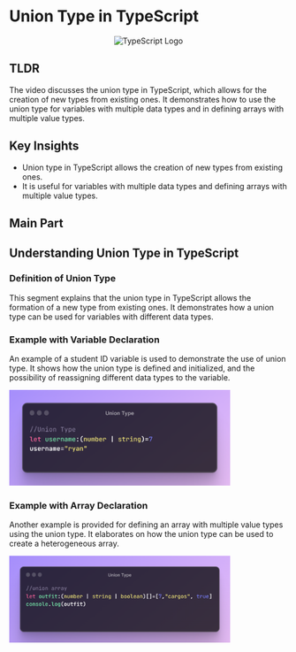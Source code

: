 # Union Type in TypeScript 

<p align="center">
  <img src="https://miro.medium.com/v2/resize:fit:1400/1*mxWbMH4qY-Oan4Oeu2w4nQ.jpeg" alt="TypeScript Logo" width="800"/>
</p>


## TLDR

The video discusses the union type in TypeScript, which allows for the creation of new types from existing ones. It demonstrates how to use the union type for variables with multiple data types and in defining arrays with multiple value types.

## Key Insights

- Union type in TypeScript allows the creation of new types from existing ones.
- It is useful for variables with multiple data types and defining arrays with multiple value types.

## Main Part

## Understanding Union Type in TypeScript

### Definition of Union Type

This segment explains that the union type in TypeScript allows the formation of a new type from existing ones. It demonstrates how a union type can be used for variables with different data types.

### Example with Variable Declaration

An example of a student ID variable is used to demonstrate the use of union type. It shows how the union type is defined and initialized, and the possibility of reassigning different data types to the variable.

<p align="left">
  <img src="./assets2/union.png" alt="TypeScript Logo" width="400"/>
</p>

### Example with Array Declaration

Another example is provided for defining an array with multiple value types using the union type. It elaborates on how the union type can be used to create a heterogeneous array.

<p align="left">
  <img src="./assets2/union2.png" alt="TypeScript Logo" width="400"/>
</p>




